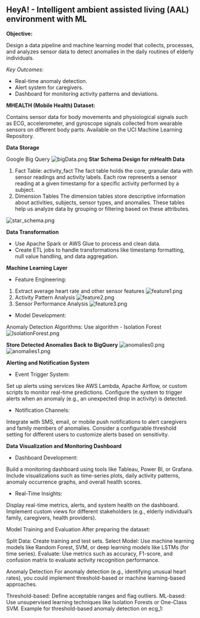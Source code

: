 
## HeyA! - Intelligent ambient assisted living (AAL) environment with ML ##

**Objective:** 

Design a data pipeline and machine learning model that collects, processes, and analyzes sensor data to detect anomalies in the daily routines of elderly individuals.

*Key Outcomes:*
- Real-time anomaly detection.
- Alert system for caregivers.
- Dashboard for monitoring activity patterns and deviations.

**MHEALTH (Mobile Health) Dataset:**

Contains sensor data for body movements and physiological signals such as ECG, accelerometer, and gyroscope signals collected from wearable sensors on different body parts.
Available on the UCI Machine Learning Repository.

**Data Storage**

Google Big Query
![bigData.png](bigData.png)
**Star Schema Design for mHealth Data**
1. Fact Table: activity_fact
The fact table holds the core, granular data with sensor readings and activity labels. Each row represents a sensor reading at a given timestamp for a specific activity performed by a subject.
2. Dimension Tables
The dimension tables store descriptive information about activities, subjects, sensor types, and anomalies. These tables help us analyze data by grouping or filtering based on these attributes.

![star_schema.png](artifacts/star_schema.png)

**Data Transformation**
- Use Apache Spark or AWS Glue to process and clean data.
- Create ETL jobs to handle transformations like timestamp formatting, null value handling, and data aggregation.

**Machine Learning Layer**
- Feature Engineering:
1. Extract average heart rate and other sensor features
![feature1.png](feature1.png)
2. Activity Pattern Analysis
![feature2.png](feature2.png)
3. Sensor Performance Analysis
![feature3.png](feature3.png)
- Model Development:


Anomaly Detection Algorithms: 
Use algorithm - Isolation Forest
![IsolationForest.png](IsolationForest.png)

**Store Detected Anomalies Back to BigQuery**
![anomalies0.png](anomalies0.png)
![anomalies1.png](anomalies1.png)


**Alerting and Notification System**
- Event Trigger System:

Set up alerts using services like AWS Lambda, Apache Airflow, or custom scripts to monitor real-time predictions.
Configure the system to trigger alerts when an anomaly (e.g., an unexpected drop in activity) is detected.
- Notification Channels:

Integrate with SMS, email, or mobile push notifications to alert caregivers and family members of anomalies.
Consider a configurable threshold setting for different users to customize alerts based on sensitivity.

**Data Visualization and Monitoring Dashboard**
- Dashboard Development:

Build a monitoring dashboard using tools like Tableau, Power BI, or Grafana.
Include visualizations such as time-series plots, daily activity patterns, anomaly occurrence graphs, and overall health scores.
- Real-Time Insights:

Display real-time metrics, alerts, and system health on the dashboard.
Implement custom views for different stakeholders (e.g., elderly individual’s family, caregivers, health providers).

Model Training and Evaluation
After preparing the dataset:

Split Data: Create training and test sets.
Select Model: Use machine learning models like Random Forest, SVM, or deep learning models like LSTMs (for time series).
Evaluate: Use metrics such as accuracy, F1-score, and confusion matrix to evaluate activity recognition performance.

Anomaly Detection
For anomaly detection (e.g., identifying unusual heart rates), you could implement threshold-based or machine learning-based approaches.

Threshold-based: Define acceptable ranges and flag outliers.
ML-based: Use unsupervised learning techniques like Isolation Forests or One-Class SVM.
Example for threshold-based anomaly detection on ecg_1:

